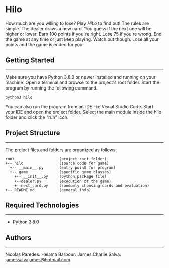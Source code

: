 # Hilo
How much are you willing to lose? Play <i>HiLo</i> to find out! The rules are 
simple. The dealer draws a new card. You guess if the next one will be higher or 
lower. Earn 100 points if you're right. Lose 75 if you're wrong. End the game at 
any time or just keep playing. Watch out though. Lose all your points and the 
game is ended for you!

## Getting Started
---
Make sure you have Python 3.8.0 or newer installed and running on your machine. 
Open a terminal and browse to the project's root folder. Start the program by 
running the following command.
```
python3 hilo 
```
You can also run the program from an IDE like Visual Studio Code. Start your IDE 
and open the project folder. Select the main module inside the hilo folder and 
click the "run" icon.

## Project Structure
---
The project files and folders are organized as follows:
```
root                    (project root folder)
+-- hilo                (source code for game)
  +-- __main__.py       (entry point for program)
  +-- game              (specific game classes)
    +-- __init__.py     (python package file)
    +--dealer.py        (execution of the game)
    +--next_card.py     (randomly choosing cards and evaluation)
+-- README.md           (general info)
```

## Required Technologies
---
* Python 3.8.0

## Authors
---
Nicolas Paredes:
Helama Barbour:
James Charlie Salva: jamessalvajames@hotmail.com
